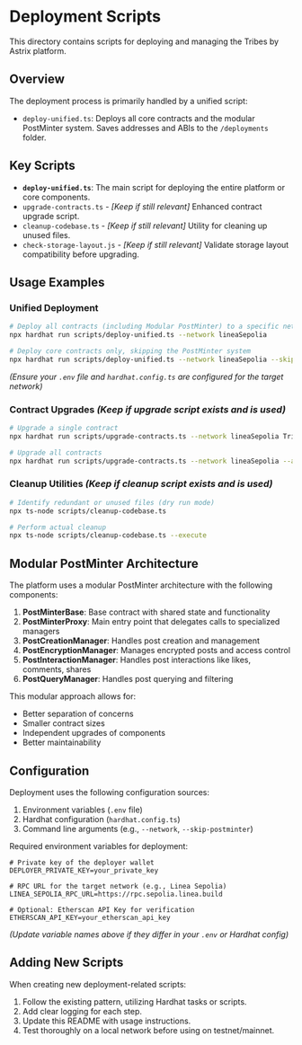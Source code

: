 # Deployment Scripts

This directory contains scripts for deploying and managing the Tribes by Astrix platform.

## Overview

The deployment process is primarily handled by a unified script:

- `deploy-unified.ts`: Deploys all core contracts and the modular PostMinter system. Saves addresses and ABIs to the `/deployments` folder.

## Key Scripts

- **`deploy-unified.ts`**: The main script for deploying the entire platform or core components.
- `upgrade-contracts.ts` - *[Keep if still relevant]* Enhanced contract upgrade script.
- `cleanup-codebase.ts` - *[Keep if still relevant]* Utility for cleaning up unused files.
- `check-storage-layout.js` - *[Keep if still relevant]* Validate storage layout compatibility before upgrading.

## Usage Examples

### Unified Deployment

```bash
# Deploy all contracts (including Modular PostMinter) to a specific network
npx hardhat run scripts/deploy-unified.ts --network lineaSepolia

# Deploy core contracts only, skipping the PostMinter system
npx hardhat run scripts/deploy-unified.ts --network lineaSepolia --skip-postminter
```

*(Ensure your `.env` file and `hardhat.config.ts` are configured for the target network)*

### Contract Upgrades *(Keep if upgrade script exists and is used)*

```bash
# Upgrade a single contract
npx hardhat run scripts/upgrade-contracts.ts --network lineaSepolia TribeController

# Upgrade all contracts
npx hardhat run scripts/upgrade-contracts.ts --network lineaSepolia --all
```

### Cleanup Utilities *(Keep if cleanup script exists and is used)*

```bash
# Identify redundant or unused files (dry run mode)
npx ts-node scripts/cleanup-codebase.ts

# Perform actual cleanup
npx ts-node scripts/cleanup-codebase.ts --execute
```

## Modular PostMinter Architecture

The platform uses a modular PostMinter architecture with the following components:

1. **PostMinterBase**: Base contract with shared state and functionality
2. **PostMinterProxy**: Main entry point that delegates calls to specialized managers
3. **PostCreationManager**: Handles post creation and management
4. **PostEncryptionManager**: Manages encrypted posts and access control
5. **PostInteractionManager**: Handles post interactions like likes, comments, shares
6. **PostQueryManager**: Handles post querying and filtering

This modular approach allows for:
- Better separation of concerns
- Smaller contract sizes
- Independent upgrades of components
- Better maintainability

## Configuration

Deployment uses the following configuration sources:

1. Environment variables (`.env` file)
2. Hardhat configuration (`hardhat.config.ts`)
3. Command line arguments (e.g., `--network`, `--skip-postminter`)

Required environment variables for deployment:

```
# Private key of the deployer wallet
DEPLOYER_PRIVATE_KEY=your_private_key 

# RPC URL for the target network (e.g., Linea Sepolia)
LINEA_SEPOLIA_RPC_URL=https://rpc.sepolia.linea.build 

# Optional: Etherscan API Key for verification
ETHERSCAN_API_KEY=your_etherscan_api_key
```

*(Update variable names above if they differ in your `.env` or Hardhat config)*

## Adding New Scripts

When creating new deployment-related scripts:

1. Follow the existing pattern, utilizing Hardhat tasks or scripts.
2. Add clear logging for each step.
3. Update this README with usage instructions.
4. Test thoroughly on a local network before using on testnet/mainnet. 